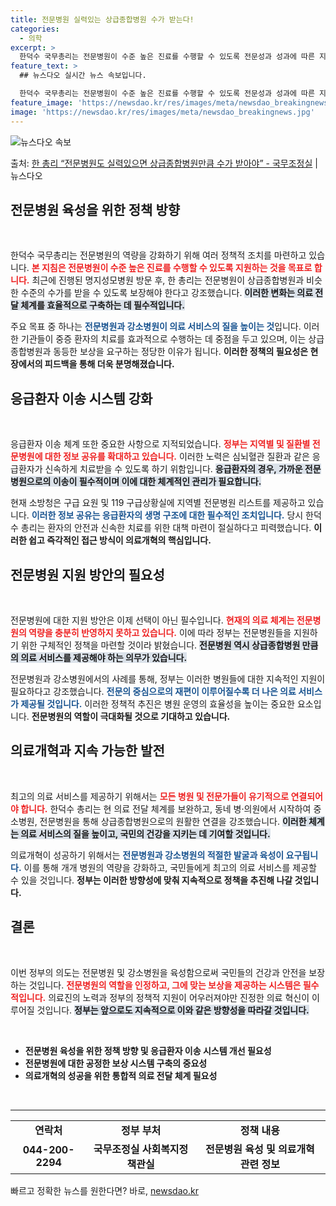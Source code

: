 ```yaml
---
title: 전문병원 실력있는 상급종합병원 수가 받는다!
categories:
  - 의학
excerpt: >
  한덕수 국무총리는 전문병원이 수준 높은 진료를 수행할 수 있도록 전문성과 성과에 따른 지원 방안을 검토하라고…
feature_text: >
  ## 뉴스다오 실시간 뉴스 속보입니다.

  한덕수 국무총리는 전문병원이 수준 높은 진료를 수행할 수 있도록 전문성과 성과에 따른 지원 방안을 검토하라고…
feature_image: 'https://newsdao.kr/res/images/meta/newsdao_breakingnews.jpg'
image: 'https://newsdao.kr/res/images/meta/newsdao_breakingnews.jpg'
---
```


![뉴스다오 속보](https://newsdao.kr/res/images/meta/newsdao_breakingnews.jpg)

<p>출처: <a href="https://newsdao.kr/3323" rel="dofollow">한 총리 “전문병원도 실력있으면 상급종합병원만큼 수가 받아야”   - 국무조정실</a> | 뉴스다오</p>

<h2 data-ke-size="size26">전문병원 육성을 위한 정책 방향</h2>

<p data-ke-size="size16">&nbsp;</p>

한덕수 국무총리는 전문병원의 역량을 강화하기 위해 여러 정책적 조치를 마련하고 있습니다. <b><span style="color: #ee2323;">본 지침은 전문병원이 수준 높은 진료를 수행할 수 있도록 지원하는 것을 목표로 합니다.</span></b> 최근에 진행된 명지성모병원 방문 후, 한 총리는 전문병원이 상급종합병원과 비슷한 수준의 수가를 받을 수 있도록 보장해야 한다고 강조했습니다. <b><span style="background-color: #21538527;">이러한 변화는 의료 전달 체계를 효율적으로 구축하는 데 필수적입니다.</span></b>

주요 목표 중 하나는 <b><span style="color: #1a5490;">전문병원과 강소병원이 의료 서비스의 질을 높이는 것</span></b>입니다. 이러한 기관들이 중증 환자의 치료를 효과적으로 수행하는 데 중점을 두고 있으며, 이는 상급종합병원과 동등한 보상을 요구하는 정당한 이유가 됩니다. <b>이러한 정책의 필요성은 현장에서의 피드백을 통해 더욱 분명해졌습니다.</b> 

<h2 data-ke-size="size26">응급환자 이송 시스템 강화</h2>

<p data-ke-size="size16">&nbsp;</p>

응급환자 이송 체계 또한 중요한 사항으로 지적되었습니다. <b><span style="color: #ee2323;">정부는 지역별 및 질환별 전문병원에 대한 정보 공유를 확대하고 있습니다.</span></b> 이러한 노력은 심뇌혈관 질환과 같은 응급환자가 신속하게 치료받을 수 있도록 하기 위함입니다. <b><span style="background-color: #21538527;">응급환자의 경우, 가까운 전문병원으로의 이송이 필수적이며 이에 대한 체계적인 관리가 필요합니다.</span></b>

현재 소방청은 구급 요원 및 119 구급상황실에 지역별 전문병원 리스트를 제공하고 있습니다. <b><span style="color: #1a5490;">이러한 정보 공유는 응급환자의 생명 구조에 대한 필수적인 조치입니다.</span></b> 당시 한덕수 총리는 환자의 안전과 신속한 치료를 위한 대책 마련이 절실하다고 피력했습니다. <b>이러한 쉽고 즉각적인 접근 방식이 의료개혁의 핵심입니다.</b> 

<h2 data-ke-size="size26">전문병원 지원 방안의 필요성</h2>

<p data-ke-size="size16">&nbsp;</p>

전문병원에 대한 지원 방안은 이제 선택이 아닌 필수입니다. <b><span style="color: #ee2323;">현재의 의료 체계는 전문병원의 역량을 충분히 반영하지 못하고 있습니다.</span></b> 이에 따라 정부는 전문병원들을 지원하기 위한 구체적인 정책을 마련할 것이라 밝혔습니다. <b><span style="background-color: #21538527;">전문병원 역시 상급종합병원 만큼의 의료 서비스를 제공해야 하는 의무가 있습니다.</span></b>

전문병원과 강소병원에서의 사례를 통해, 정부는 이러한 병원들에 대한 지속적인 지원이 필요하다고 강조했습니다. <b><span style="color: #1a5490;">전문의 중심으로의 재편이 이루어질수록 더 나은 의료 서비스가 제공될 것입니다.</span></b> 이러한 정책적 추진은 병원 운영의 효율성을 높이는 중요한 요소입니다. <b>전문병원의 역할이 극대화될 것으로 기대하고 있습니다.</b>

<h2 data-ke-size="size26">의료개혁과 지속 가능한 발전</h2>

<p data-ke-size="size16">&nbsp;</p>

최고의 의료 서비스를 제공하기 위해서는 <b><span style="color: #ee2323;">모든 병원 및 전문가들이 유기적으로 연결되어야 합니다.</span></b> 한덕수 총리는 현 의료 전달 체계를 보완하고, 동네 병·의원에서 시작하여 중소병원, 전문병원을 통해 상급종합병원으로의 원활한 연결을 강조했습니다. <b><span style="background-color: #21538527;">이러한 체계는 의료 서비스의 질을 높이고, 국민의 건강을 지키는 데 기여할 것입니다.</span></b>

의료개혁이 성공하기 위해서는 <b><span style="color: #1a5490;">전문병원과 강소병원의 적절한 발굴과 육성이 요구됩니다.</span></b> 이를 통해 개개 병원의 역량을 강화하고, 국민들에게 최고의 의료 서비스를 제공할 수 있을 것입니다. <b>정부는 이러한 방향성에 맞춰 지속적으로 정책을 추진해 나갈 것입니다.</b>

<h2 data-ke-size="size26">결론</h2>

<p data-ke-size="size16">&nbsp;</p>

이번 정부의 의도는 전문병원 및 강소병원을 육성함으로써 국민들의 건강과 안전을 보장하는 것입니다. <b><span style="color: #ee2323;">전문병원의 역할을 인정하고, 그에 맞는 보상을 제공하는 시스템은 필수적입니다.</span></b> 의료진의 노력과 정부의 정책적 지원이 어우러져야만 진정한 의료 혁신이 이루어질 것입니다. <b><span style="background-color: #21538527;">정부는 앞으로도 지속적으로 이와 같은 방향성을 따라갈 것입니다.</span></b>

<p data-ke-size="size16">&nbsp;</p>

<ul>
    <li><b>전문병원 육성을 위한 정책 방향 및 응급환자 이송 시스템 개선 필요성</b></li>
    <li><b>전문병원에 대한 공정한 보상 시스템 구축의 중요성</b></li>
    <li><b>의료개혁의 성공을 위한 통합적 의료 전달 체계 필요성</b></li>
</ul>

<p data-ke-size="size16">&nbsp;</p>

<hr />

<table style="width: 100%;">
    <tr>
        <td style="text-align: center; height: 17px;"><b>연락처</b></td>
        <td style="text-align: center; height: 17px;"><b>정부 부처</b></td>
        <td style="text-align: center; height: 17px;"><b>정책 내용</b></td>
    </tr>
    <tr>
        <td style="text-align: center; height: 17px;"><b>044-200-2294</b></td>
        <td style="text-align: center; height: 17px;"><b>국무조정실 사회복지정책관실</b></td>
        <td style="text-align: center; height: 17px;"><b>전문병원 육성 및 의료개혁 관련 정보</b></td>
    </tr>
</table> 

빠르고 정확한 뉴스를 원한다면? 바로, <a href="https://newsdao.kr" rel="dofollow">newsdao.kr</a>


